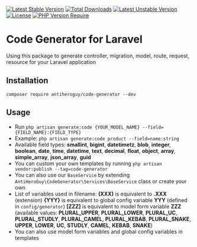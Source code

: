 [![Latest Stable Version](http://poser.pugx.org/antiheroguy/code-generator/v)](https://packagist.org/packages/antiheroguy/code-generator)
[![Total Downloads](http://poser.pugx.org/antiheroguy/code-generator/downloads)](https://packagist.org/packages/antiheroguy/code-generator)
[![Latest Unstable Version](http://poser.pugx.org/antiheroguy/code-generator/v/unstable)](https://packagist.org/packages/antiheroguy/code-generator)
[![License](http://poser.pugx.org/antiheroguy/code-generator/license)](https://packagist.org/packages/antiheroguy/code-generator)
[![PHP Version Require](http://poser.pugx.org/antiheroguy/code-generator/require/php)](https://packagist.org/packages/antiheroguy/code-generator)

# Code Generator for Laravel
Using this package to generate controller, migration, model, route, request, resource for your Laravel application

## Installation
```composer require antiheroguy/code-generator --dev```

## Usage
* Run `php artisan generate:code {YOUR_MODEL_NAME} --field={FIELD_NAME}:{FIELD_TYPE}`
* Example: `php artisan generate:code product --field=name:string`
* Available field types: **smallint**, **bigint**, **datetimetz**, **blob**, **integer**, **boolean**, **date**, **time**, **datetime**, **text**, **decimal**, **float**, **object**, **array**, **simple_array**, **json_array**, **guid**
* You can custom your own templates by running `php artisan vendor:publish --tag=code-generator`
* You can also use our `BaseService` by extending `AntiHeroGuy\CodeGenerator\Services\BaseService` class or create your own
* List of variables used in filename: 
  **(XXX)** is equivalent to **.XXX** (extension)
  **{YYY}** is equivalent to global config variable **YYY** (defined in `config/generator`)
  **[ZZZ]** is equivalent to model form variable **ZZZ** (available values: **PLURAL_UPPER**, **PLURAL_LOWER**, **PLURAL_UC**, **PLURAL_STUDLY**, **PLURAL_CAMEL**, **PLURAL_KEBAB**, **PLURAL_SNAKE**, **UPPER**, **LOWER**, **UC**, **STUDLY**, **CAMEL**, **KEBAB**, **SNAKE**)
* You can also use model form variables and global config variables in templates